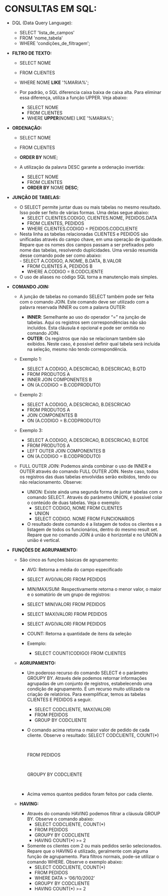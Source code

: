 # CONSULTAS EM SQL:
- DQL (Data Query Language):
    - SELECT 'lista_de_campos'
    - FROM 'nome_tabela'
    - WHERE 'condições_de_filtragem';
        
- **FILTRO DE TEXTO:**
    - SELECT NOME
    - FROM CLIENTES
    - WHERE NOME **LIKE** '%MARIA%';

    - Por padrão, o SQL diferencia caixa baixa de caixa alta. Para eliminar essa diferença, utiliza a função UPPER. Veja abaixo:
        - SELECT NOME
        - FROM CLIENTES
        - WHERE **UPPER**(NOME) LIKE '%MARIA%';
    
- **ORDENAÇÃO:**
    - SELECT NOME
    - FROM CLIENTES
    - **ORDER BY** NOME;

    - A utilização da palavra DESC garante a ordenação invertida:
        - SELECT NOME
        - FROM CLIENTES
        - **ORDER BY** NOME **DESC**;

- **JUNÇÃO DE TABELAS:**
    - O SELECT permite juntar duas ou mais tabelas no mesmo resultado. Isso pode ser feito de várias formas. Uma delas segue abaixo:
        - SELECT CLIENTES.CODIGO, CLIENTES.NOME, PEDIDOS.DATA
        - FROM CLIENTES, PEDIDOS
        - WHERE CLIENTES.CODIGO = PEDIDOS.CODCLIENTE
    - Nesta linha as tabelas relacionadas CLIENTES e PEDIDOS são unificadas através do campo chave, em uma operação de igualdade. Repare que os nomes dos campos passam a ser prefixados pelo nome das tabelas, resolvendo duplicidades. Uma versão resumida desse comando pode ser como abaixo:    
           - SELECT A.CODIGO, A.NOME, B.DATA, B.VALOR
        - FROM CLIENTES A, PEDIDOS B
        - WHERE A.CODIGO = B.CODCLIENTE
    - O uso de aliases no código SQL torna a manutenção mais simples.
    
- **COMANDO JOIN:**
    - A junção de tabelas no comando SELECT também pode ser feita com o comando JOIN. Este comando deve ser utilizado com a palavra reservada INNER ou com a palavra OUTER:
        - **INNER**: Semelhante ao uso do operador “=” na junção de tabelas. Aqui os registros sem correspondências não são incluídos. Esta cláusula é opcional e pode ser omitida no comando JOIN.
        - **OUTER**: Os registros que não se relacionam também são exibidos. Neste caso, é possível definir qual tabela será incluída na seleção, mesmo não tendo correspondência.

    - Exemplo 1:
        - SELECT A.CODIGO, A.DESCRICAO, B.DESCRICAO, B.QTD
        - FROM PRODUTOS A
        - INNER JOIN COMPONENTES B
        - ON (A.CODIGO = B.CODPRODUTO)

    - Exemplo 2:
        - SELECT A.CODIGO, A.DESCRICAO, B.DESCRICAO
        - FROM PRODUTOS A
        - JOIN COMPONENTES B
        - ON (A.CODIGO = B.CODPRODUTO)

    - Exemplo 3:
        - SELECT A.CODIGO, A.DESCRICAO, B.DESCRICAO, B.QTDE
        - FROM PRODUTOS A
        - LEFT OUTER JOIN COMPONENTES B
        - ON (A.CODIGO = B.CODPRODUTO)

    - FULL OUTER JOIN: Podemos ainda combinar o uso de INNER e OUTER através do comando FULL OUTER JOIN. Neste caso, todos os registros das duas tabelas envolvidas serão exibidos, tendo ou não relacionamento. Observe:
        - UNION: Existe ainda uma segunda forma de juntar tabelas com o comando SELECT. Através do parâmetro UNION, é possível colar o conteúdo de duas tabelas. Veja o exemplo:
            - SELECT CODIGO, NOME FROM CLIENTES
            - UNION
            - SELECT CODIGO. NOME FROM FUNCIONARIOS
        - O resultado deste comando é a listagem de todos os clientes e a listagem de todos os funcionários, dentro do mesmo result set. Repare que no comando JOIN á união é horizontal e no UNION a união é vertical.

- **FUNÇÕES DE AGRUPAMENTO:**
    - São cinco as funções básicas de agrupamento:
        - AVG: Retorna a média do campo especificado
        - SELECT AVG(VALOR) FROM PEDIDOS
        - MIN/MAX/SUM: Respectivamente retorna o menor valor, o maior e o somatório de um grupo de registros:
        - SELECT MIN(VALOR) FROM PEDIDOS
        - SELECT MAX(VALOR) FROM PEDIDOS
        - SELECT AVG(VALOR) FROM PEDIDOS
        - COUNT: Retorna a quantidade de itens da seleção

        - Exemplo: 
            - SELECT COUNT(CODIGO) FROM CLIENTES
        
    - **AGRUPAMENTO:**
        - Um poderoso recurso do comando SELECT é o parâmetro GROUPY BY. Através dele podemos retornar informações agrupadas de um conjunto de registros, estabelecendo uma condição de agrupamento. É um recurso muito utilizado na criação de relatórios. Para exemplificar, temos as tabelas CLIENTES E PEDIDOS a seguir.
            - SELECT CODCLIENTE, MAX(VALOR)
            - FROM PEDIDOS
            - GROUP BY CODCLIENTE 
        - O comando acima retorna o maior valor de pedido de cada cliente. Observe o resultado:
            SELECT CODCLIENTE, COUNT(*)

            &nbsp;
            
            FROM PEDIDOS
            
            &nbsp;
            
            GROUPY BY CODCLIENTE
            
            &nbsp;
        
        - Acima vemos quantos pedidos foram feitos por cada cliente.
        
    - **HAVING:**
        - Através do comando HAVING podemos filtrar a cláusula GROUP BY. Observe o comando abaixo:
            - SELECT CODCLIENTE, COUNT(*)
            - FROM PEDIDOS
            - GROUPY BY CODCLIENTE
            - HAVING COUNT(*) >= 2
        - Somente os clientes com 2 ou mais pedidos serão selecionados. Repare que o HAVING é utilizado, geralmente com alguma função de agrupamento. Para filtros normais, pode-se utilizar o comando WHERE. Observe o exemplo abaixo:
            - SELECT CODCLIENTE, COUNT(*)
            - FROM PEDIDOS
            - WHERE DATA > ‘06/10/2002’
            - GROUPY BY CODCLIENTE
            - HAVING COUNT(*) >= 2